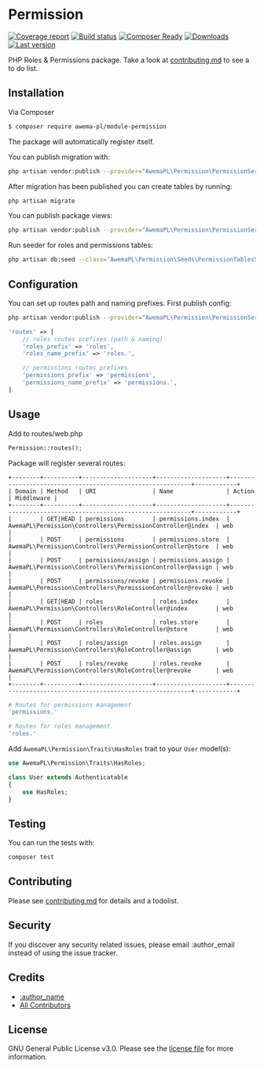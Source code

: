 # Permission

[![Coverage report](http://gitlab.awema.pl/awema-pl/module-permission/badges/master/coverage.svg)](https://www.awema.pl/)
[![Build status](http://gitlab.awema.pl/awema-pl/module-permission/badges/master/build.svg)](https://www.awema.pl/)
[![Composer Ready](https://www.awema.pl/awema-pl/module-permission/status.svg)](https://www.awema.pl/)
[![Downloads](https://www.awema.pl/awema-pl/module-permission/downloads.svg)](https://www.awema.pl/)
[![Last version](https://www.awema.pl/awema-pl/module-permission/version.svg)](https://www.awema.pl/) 


PHP Roles & Permissions package. Take a look at [contributing.md](contributing.md) to see a to do list.

## Installation

Via Composer

``` bash
$ composer require awema-pl/module-permission
```

The package will automatically register itself.

You can publish migration with:

```bash
php artisan vendor:publish --provider="AwemaPL\Permission\PermissionServiceProvider" --tag="migrations"
```

After migration has been published you can create tables by running:

```bash
php artisan migrate
```

You can publish package views:

```bash
php artisan vendor:publish --provider="AwemaPL\Permission\PermissionServiceProvider" --tag="views"
```

Run seeder for roles and permissions tables:

```bash
php artisan db:seed --class="AwemaPL\Permission\Seeds\PermissionTablesSeeder"
```

## Configuration

You can set up routes path and naming prefixes. First publish config:

```bash
php artisan vendor:publish --provider="AwemaPL\Permission\PermissionServiceProvider" --tag="config"
```

```php
'routes' => [
    // roles routes prefixes (path & naming)
    'roles_prefix' => 'roles',
    'roles_name_prefix' => 'roles.',

    // permissions routes prefixes
    'permissions_prefix' => 'permissions',
    'permissions_name_prefix' => 'permissions.',
]
```

## Usage

Add to routes/web.php

```php
Permission::routes();
```

Package will register several routes:

```
+--------+----------+--------------------+--------------------+-----------------------------------------------------------+------------+
| Domain | Method   | URI                | Name               | Action                                                    | Middleware |
+--------+----------+--------------------+--------------------+-----------------------------------------------------------+------------+
|        | GET|HEAD | permissions        | permissions.index  | AwemaPL\Permission\Controllers\PermissionController@index  | web        |
|        | POST     | permissions        | permissions.store  | AwemaPL\Permission\Controllers\PermissionController@store  | web        |
|        | POST     | permissions/assign | permissions.assign | AwemaPL\Permission\Controllers\PermissionController@assign | web        |
|        | POST     | permissions/revoke | permissions.revoke | AwemaPL\Permission\Controllers\PermissionController@revoke | web        |
|        | GET|HEAD | roles              | roles.index        | AwemaPL\Permission\Controllers\RoleController@index        | web        |
|        | POST     | roles              | roles.store        | AwemaPL\Permission\Controllers\RoleController@store        | web        |
|        | POST     | roles/assign       | roles.assign       | AwemaPL\Permission\Controllers\RoleController@assign       | web        |
|        | POST     | roles/revoke       | roles.revoke       | AwemaPL\Permission\Controllers\RoleController@revoke       | web        |
+--------+----------+--------------------+--------------------+-----------------------------------------------------------+------------+
```

```php
# Routes for permissions management
'permissions.'

# Routes for roles management
'roles.'
```

Add `AwemaPL\Permission\Traits\HasRoles` trait to your `User` model(s):

```php
use AwemaPL\Permission\Traits\HasRoles;

class User extends Authenticatable
{
    use HasRoles;
}
```

## Testing

You can run the tests with:

```bash
composer test
```

## Contributing

Please see [contributing.md](contributing.md) for details and a todolist.

## Security

If you discover any security related issues, please email :author_email instead of using the issue tracker.

## Credits

- [:author_name][link-author]
- [All Contributors][link-contributors]

## License

GNU General Public License v3.0. Please see the [license file](license.md) for more information.

[ico-version]: https://img.shields.io/packagist/v/awema-pl/module-permission.svg?style=flat-square
[ico-downloads]: https://img.shields.io/packagist/dt/awema-pl/module-permission.svg?style=flat-square
[ico-travis]: https://img.shields.io/travis/awema-pl/module-permission/master.svg?style=flat-square
[ico-styleci]: https://styleci.io/repos/12345678/shield

[link-packagist]: https://packagist.org/packages/awema-pl/module-permission
[link-downloads]: https://packagist.org/packages/awema-pl/module-permission
[link-travis]: https://travis-ci.org/awema-pl/module-permission
[link-styleci]: https://styleci.io/repos/12345678
[link-author]: https://github.com/awema-pl
[link-contributors]: ../../contributors]
